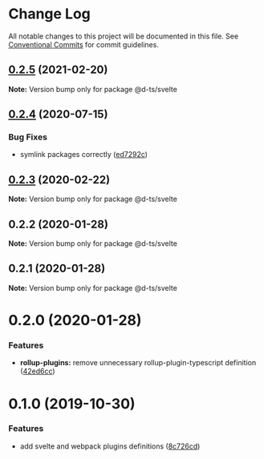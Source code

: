 # Change Log

All notable changes to this project will be documented in this file.
See [Conventional Commits](https://conventionalcommits.org) for commit guidelines.

## [0.2.5](https://github.com/rx-ts/types/compare/@d-ts/svelte@0.2.4...@d-ts/svelte@0.2.5) (2021-02-20)

**Note:** Version bump only for package @d-ts/svelte





## [0.2.4](https://github.com/rx-ts/types/compare/@d-ts/svelte@0.2.3...@d-ts/svelte@0.2.4) (2020-07-15)


### Bug Fixes

* symlink packages correctly ([ed7292c](https://github.com/rx-ts/types/commit/ed7292c2e3c925033081742b97c234e90aadeb0c))





## [0.2.3](https://github.com/rx-ts/types/compare/@d-ts/svelte@0.2.2...@d-ts/svelte@0.2.3) (2020-02-22)

**Note:** Version bump only for package @d-ts/svelte





## 0.2.2 (2020-01-28)

**Note:** Version bump only for package @d-ts/svelte





## 0.2.1 (2020-01-28)

**Note:** Version bump only for package @d-ts/svelte





# 0.2.0 (2020-01-28)


### Features

* **rollup-plugins:** remove unnecessary rollup-plugin-typescript definition ([42ed6cc](https://github.com/rx-ts/types/commit/42ed6cca2c473a463035c105760428d96dca0a75))





# 0.1.0 (2019-10-30)


### Features

* add svelte and webpack plugins definitions ([8c726cd](https://github.com/rx-ts/types/commit/8c726cd0ce2641b3ab9a4516d40cc0cd2544bb8b))
